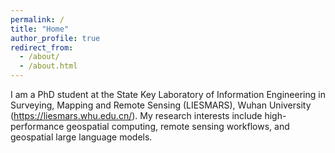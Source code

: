 ```yaml
---
permalink: /
title: "Home"
author_profile: true
redirect_from: 
  - /about/
  - /about.html
---
```


I am a PhD student at the State Key Laboratory of Information Engineering in Surveying, Mapping and Remote Sensing (LIESMARS), Wuhan University (https://liesmars.whu.edu.cn/). My research interests include high-performance geospatial computing, remote sensing workflows, and geospatial large language models.
